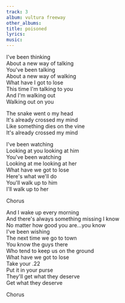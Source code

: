 ```yaml
---
track: 3
album: vultura freeway
other_albums:
title: poisoned
lyrics: 
music: 
---
```

I've been thinking  
About a new way of talking  
You've been talking  
About a new way of walking  
What have I got to lose  
This time I'm talking to you  
And I'm walking out  
Walking out on you  
  
The snake went o my head  
It's already crossed my mind  
Like something dies on the vine  
It's already crossed my mind  
  
I've been watching  
Looking at you looking at him  
You've been watching  
Looking at me looking at her  
What have we got to lose  
Here's what we'll do  
You'll walk up to him  
I'll walk up to her  
  
Chorus  
  
And I wake up every morning  
And there's always something missing I know  
No matter how good you are...you know  
I've been wishing  
The next time we go to town  
You know the guys there  
Who tend to keep us on the ground  
What have we got to lose  
Take your .22  
Put it in your purse  
They'll get what they deserve  
Get what they deserve  
  
Chorus  
